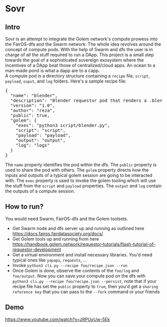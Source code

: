 # Sovr
## Intro
Sovr is an attempt to integrate the Golem network's compute prowess into the FairOS-dfs and the Swarm network. The whole idea revolves around the concept of compute pods.  With the help of Swarm and dfs the user is in charge of all the stuff required to run a DApp. This project is a small step towards the goal of a sophisticated sovereign exosystem where the incentives of a DApp beat those of centralized/cloud apps. An ocean to a man-made pond is what a dapp are to a capp.  
A compute pod is a directory structure containing a `recipe` file, `script`, `payload`, `ouput`, and `log` folders. Here's a sample recipe file:  
<pre>
{
  "name": "blender",
  "description": "Blender requestor pod that renders a .blend file.",
  "version": "1.0",
  "author": "reza",
  "public": true,
  "golem": {
    "exec": "python3 script/blender.py",
    "script": "script",
    "payload": "payload",
    "output": "output",
    "log": "logs"
  }
}  
</pre>
The `name` property identifies the pod within the dfs. The `public` property is used to share the pod with others. The `golem` property directs how the inputs and outputs of a typical golem session are going to be interacted with. The `exec` property is used to invoke the golem tooling which will use the stuff from the `script` and `payload` properties. The `output` and `log` contain the outputs of a compute session.  
## How to run?
You would need Swarm, FairOS-dfs and the Golem toolsets.  
- Get Swarm node and dfs server up and running as outlined here https://docs.fairos.fairdatasociety.org/docs/  
- Get Golem tools up and running from here https://handbook.golem.network/requestor-tutorials/flash-tutorial-of-requestor-development
- Get a virtual environment and install necessary libraries. You'd need typical ones like `yapapi`, `requests`, ...
- Invoke `python3 cli.py --recipe foo/recipe.json --run`
- Once Golem is done, observe the contents of the `foo/log` and `foo/output`. Now you can save your compute pod on the dfs with `python3 cli.py --recipe foo/recipe.json --persist`, 
note that if your recipe file has set the `public` property to `true`, then you'd get a `sharing reference key` that you can pass to the `--fork` command or your friends

## Demo
https://www.youtube.com/watch?v=zRPUyUw-5Ek

